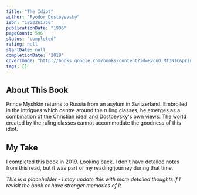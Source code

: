 ```yaml
---
title: "The Idiot"
author: "Fyodor Dostoyevsky"
isbn: "1853261750"
publicationDate: "1996"
pageCount: 596
status: "completed"
rating: null
startDate: null
completionDate: "2019"
coverImage: "http://books.google.com/books/content?id=HvguO_Mf3NIC&printsec=frontcover&img=1&zoom=1&edge=curl&source=gbs_api"
tags: []
---
```


## About This Book

Prince Myshkin returns to Russia from an asylum in Switzerland. Embroiled in the intrigues which centre around the ruling classes, he emerges as a combination of the Christian ideal and Dostoevsky's own views. The world created by the ruling classes cannot accommodate the goodness of this idiot.

## My Take

I completed this book in 2019. Looking back, I don't have detailed notes from this read, but it was part of my reading journey during that time.

*This is a placeholder - I may update this with more detailed thoughts if I revisit the book or have stronger memories of it.*
